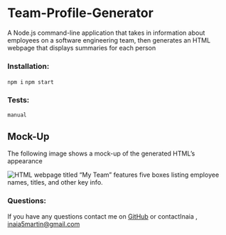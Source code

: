 # Team-Profile-Generator

A Node.js command-line application that takes in information about employees on a software engineering team, then generates an HTML webpage that displays summaries for each person

### Installation:
```npm i```
```npm start```

### Tests:
```manual```

## Mock-Up
The following image shows a mock-up of the generated HTML’s appearance

![HTML webpage titled “My Team” features five boxes listing employee names, titles, and other key info.](./Assets/10-object-oriented-programming-homework-demo.png)
### Questions:
If you have any questions contact me on 
[GitHub](https://github.com/inaia@gmail.com) or contactInaia , inaia5martin@gmail.com
